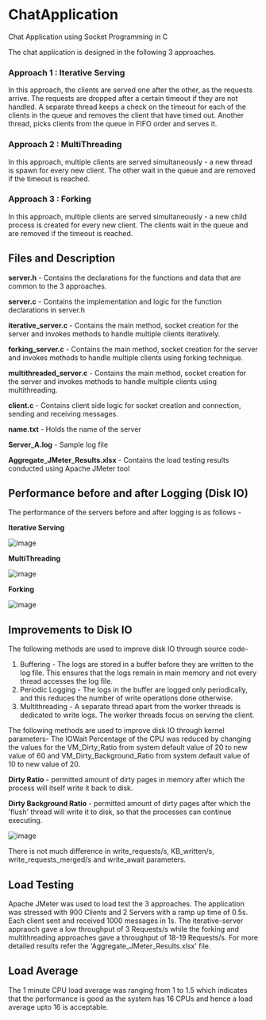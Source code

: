 # ChatApplication
Chat Application using Socket Programming in C

The chat application is designed in the following 3 approaches.

### Approach 1 : Iterative Serving
In this approach, the clients are served one after the other, as the requests arrive. The requests are dropped after a certain timeout if they are not handled. A separate thread keeps a check on the timeout for each of the clients in the queue and removes the client that have timed out. Another thread, picks clients from the queue in FIFO order and serves it.

### Approach 2 : MultiThreading
In this approach, multiple clients are served simultaneously - a new thread is spawn for every new client. The other wait in the queue and are removed if the timeout is reached.

### Approach 3 : Forking
In this approach, multiple clients are served simultaneously - a new child process is created for every new client. The clients wait in the queue and are removed if the timeout is reached. 


## Files and Description
**server.h** - Contains the declarations for the functions and data that are common to the 3 approaches.

**server.c** - Contains the implementation and logic for the function declarations in server.h

**iterative_server.c** - Contains the main method, socket creation for the server and invokes methods to handle multiple clients iteratively.

**forking_server.c** - Contains the main method, socket creation for the server and invokes methods to handle multiple clients using forking technique.

**multithreaded_server.c** - Contains the main method, socket creation for the server and invokes methods to handle multiple clients using multithreading.

**client.c** - Contains client side logic for socket creation and connection, sending and receiving messages.

**name.txt** - Holds the name of the server

**Server_A.log** - Sample log file

**Aggregate_JMeter_Results.xlsx** - Contains the load testing results conducted using Apache JMeter tool

## Performance before and after Logging (Disk IO)
The performance of the servers before and after logging is as follows - 

**Iterative Serving**

![image](https://github.com/aakashr02/ChatApplication/assets/87864552/9fc54b71-3fdd-4997-bf22-e08dab0f8f77)


**MultiThreading**

![image](https://github.com/aakashr02/ChatApplication/assets/87864552/55581462-0534-4f94-95d8-684161993a50)


**Forking**

![image](https://github.com/aakashr02/ChatApplication/assets/87864552/862b2390-0d36-47b1-911f-bed030e31717)


## Improvements to Disk IO

The following methods are used to improve disk IO through source code-
1. Buffering - The logs are stored in a buffer before they are written to the log file. This ensures that the logs remain in main memory and not every thread accesses the log file.
2. Periodic Logging - The logs in the buffer are logged only periodically, and this reduces the number of write operations done otherwise.
3. Multithreading - A separate thread apart from the worker threads is dedicated to write logs. The worker threads focus on serving the client.

The following methods are used to improve disk IO through kernel parameters-
The IOWait Percentage of the CPU was reduced by changing the values for the VM_Dirty_Ratio from system default value of 20 to new value of 60 and VM_Dirty_Background_Ratio from system default value of 10 to new value of 20.

**Dirty Ratio** - permitted amount of dirty pages in memory after which the process will itself write it back to disk.

**Dirty Background Ratio** - permitted amount of dirty pages after which the 'flush' thread will write it to disk, so that the processes can continue executing.

![image](https://github.com/aakashr02/ChatApplication/assets/87864552/d8fbab58-b5a2-427c-806f-465ab749ab0f)

There is not much difference in write_requests/s, KB_written/s, write_requests_merged/s and write_await parameters.

## Load Testing

Apache JMeter was used to load test the 3 approaches. The application was stressed with 900 Clients and 2 Servers with a ramp up time of 0.5s. Each client sent and received 1000 messages in 1s. The iterative-server appraoch gave a low throughput of 3 Requests/s while the forking and multithreading approaches gave a throughput of 18-19 Requests/s. For more detailed results refer the 'Aggregate_JMeter_Results.xlsx' file.

## Load Average 
The 1 minute CPU load average was ranging from 1 to 1.5 which indicates that the performance is good as the system has 16 CPUs and hence a load average upto 16 is acceptable.
